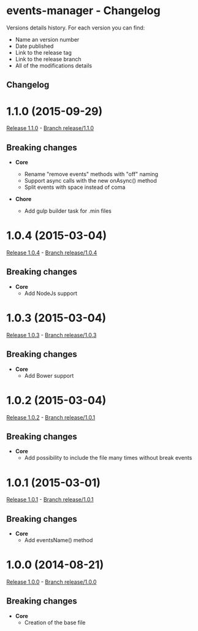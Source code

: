 events-manager - Changelog
=========

Versions details history. For each version you can find:
* Name an version number
* Date published
* Link to the release tag
* Link to the release branch
* All of the modifications details

Changelog
---------

<a name="1.1.0"></a>
# 1.1.0 (2015-09-29)

[Release 1.1.0](https://github.com/XavierBoubert/events-manager/releases/tag/1.1.0) -
[Branch release/1.1.0](https://github.com/XavierBoubert/events-manager/tree/1.1.0)

## Breaking changes

- **Core**
  - Rename "remove events" methods with "off" naming
  - Support async calls with the new onAsync() method
  - Split events with space instead of coma

- **Chore**
  - Add gulp builder task for .min files

<a name="1.0.4"></a>
# 1.0.4 (2015-03-04)

[Release 1.0.4](https://github.com/XavierBoubert/events-manager/releases/tag/1.0.4) -
[Branch release/1.0.4](https://github.com/XavierBoubert/events-manager/tree/1.0.4)

## Breaking changes

- **Core**
  - Add NodeJs support

<a name="1.0.3"></a>
# 1.0.3 (2015-03-04)

[Release 1.0.3](https://github.com/XavierBoubert/events-manager/releases/tag/1.0.3) -
[Branch release/1.0.3](https://github.com/XavierBoubert/events-manager/tree/1.0.3)

## Breaking changes

- **Core**
  - Add Bower support

<a name="1.0.2"></a>
# 1.0.2 (2015-03-04)

[Release 1.0.2](https://github.com/XavierBoubert/events-manager/releases/tag/1.0.2) -
[Branch release/1.0.1](https://github.com/XavierBoubert/events-manager/tree/1.0.2)

## Breaking changes

- **Core**
  - Add possibility to include the file many times without break events

<a name="1.0.1"></a>
# 1.0.1 (2015-03-01)

[Release 1.0.1](https://github.com/XavierBoubert/events-manager/releases/tag/1.0.1) -
[Branch release/1.0.1](https://github.com/XavierBoubert/events-manager/tree/1.0.1)

## Breaking changes

- **Core**
  - Add eventsName() method

<a name="1.0.0"></a>
# 1.0.0 (2014-08-21)

[Release 1.0.0](https://github.com/XavierBoubert/events-manager/releases/tag/1.0.0) -
[Branch release/1.0.0](https://github.com/XavierBoubert/events-manager/tree/1.0.0)

## Breaking changes

- **Core**
  - Creation of the base file